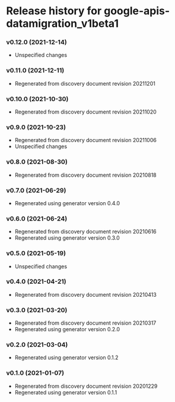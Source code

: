 # Release history for google-apis-datamigration_v1beta1

### v0.12.0 (2021-12-14)

* Unspecified changes

### v0.11.0 (2021-12-11)

* Regenerated from discovery document revision 20211201

### v0.10.0 (2021-10-30)

* Regenerated from discovery document revision 20211020

### v0.9.0 (2021-10-23)

* Regenerated from discovery document revision 20211006
* Unspecified changes

### v0.8.0 (2021-08-30)

* Regenerated from discovery document revision 20210818

### v0.7.0 (2021-06-29)

* Regenerated using generator version 0.4.0

### v0.6.0 (2021-06-24)

* Regenerated from discovery document revision 20210616
* Regenerated using generator version 0.3.0

### v0.5.0 (2021-05-19)

* Unspecified changes

### v0.4.0 (2021-04-21)

* Regenerated from discovery document revision 20210413

### v0.3.0 (2021-03-20)

* Regenerated from discovery document revision 20210317
* Regenerated using generator version 0.2.0

### v0.2.0 (2021-03-04)

* Regenerated using generator version 0.1.2

### v0.1.0 (2021-01-07)

* Regenerated from discovery document revision 20201229
* Regenerated using generator version 0.1.1

